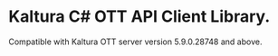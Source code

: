 # Kaltura C# OTT API Client Library.
Compatible with Kaltura OTT server version 5.9.0.28748 and above.
